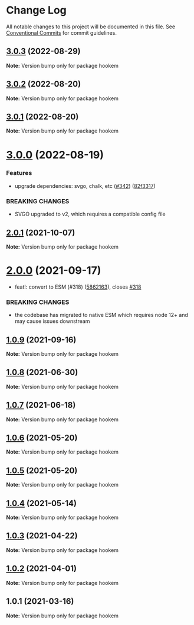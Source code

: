 # Change Log

All notable changes to this project will be documented in this file.
See [Conventional Commits](https://conventionalcommits.org) for commit guidelines.

## [3.0.3](https://github.com/4Catalyzer/cli/compare/hookem@3.0.2...hookem@3.0.3) (2022-08-29)

**Note:** Version bump only for package hookem





## [3.0.2](https://github.com/4Catalyzer/cli/compare/hookem@3.0.1...hookem@3.0.2) (2022-08-20)

**Note:** Version bump only for package hookem





## [3.0.1](https://github.com/4Catalyzer/cli/compare/hookem@3.0.0...hookem@3.0.1) (2022-08-20)

**Note:** Version bump only for package hookem





# [3.0.0](https://github.com/4Catalyzer/cli/compare/hookem@2.0.1...hookem@3.0.0) (2022-08-19)


### Features

* upgrade dependencies: svgo, chalk, etc ([#342](https://github.com/4Catalyzer/cli/issues/342)) ([82f3317](https://github.com/4Catalyzer/cli/commit/82f3317a81dc3db9c829d294bb256661a328fe41))


### BREAKING CHANGES

* SVGO upgraded to v2, which requires a compatible config file 





## [2.0.1](https://github.com/4Catalyzer/cli/compare/hookem@2.0.0...hookem@2.0.1) (2021-10-07)

**Note:** Version bump only for package hookem





# [2.0.0](https://github.com/4Catalyzer/cli/compare/hookem@1.0.9...hookem@2.0.0) (2021-09-17)


* feat!: convert to ESM (#318) ([5862163](https://github.com/4Catalyzer/cli/commit/58621632fc3961f3ed24eeddc4342645b8b5673b)), closes [#318](https://github.com/4Catalyzer/cli/issues/318)


### BREAKING CHANGES

* the codebase has migrated to native ESM which requires node 12+ and may cause issues downstream





## [1.0.9](https://github.com/4Catalyzer/cli/compare/hookem@1.0.8...hookem@1.0.9) (2021-09-16)

**Note:** Version bump only for package hookem





## [1.0.8](https://github.com/4Catalyzer/cli/compare/hookem@1.0.7...hookem@1.0.8) (2021-06-30)

**Note:** Version bump only for package hookem





## [1.0.7](https://github.com/4Catalyzer/cli/compare/hookem@1.0.6...hookem@1.0.7) (2021-06-18)

**Note:** Version bump only for package hookem





## [1.0.6](https://github.com/4Catalyzer/cli/compare/hookem@1.0.5...hookem@1.0.6) (2021-05-20)

**Note:** Version bump only for package hookem





## [1.0.5](https://github.com/4Catalyzer/cli/compare/hookem@1.0.4...hookem@1.0.5) (2021-05-20)

**Note:** Version bump only for package hookem





## [1.0.4](https://github.com/4Catalyzer/cli/compare/hookem@1.0.3...hookem@1.0.4) (2021-05-14)

**Note:** Version bump only for package hookem





## [1.0.3](https://github.com/4Catalyzer/cli/compare/hookem@1.0.2...hookem@1.0.3) (2021-04-22)

**Note:** Version bump only for package hookem





## [1.0.2](https://github.com/4Catalyzer/cli/compare/hookem@1.0.1...hookem@1.0.2) (2021-04-01)

**Note:** Version bump only for package hookem





## 1.0.1 (2021-03-16)

**Note:** Version bump only for package hookem
